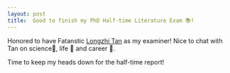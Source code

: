 ```yaml
---
layout: post
title:  Good to finish my PhD Half-time Literature Exam 📚!
---
```


Honored to have Fatanstic [Longzhi Tan](https://3dgeno.me/team) as my examiner! Nice to chat with Tan on science🧬, life 🍩 and career 🔬. 

Time to keep my heads down for the half-time report!
